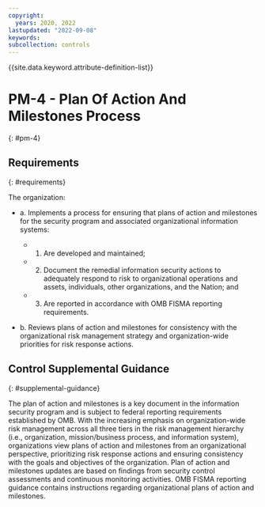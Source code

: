 ```yaml
---
copyright:
  years: 2020, 2022
lastupdated: "2022-09-08"
keywords: 
subcollection: controls
---
```


{{site.data.keyword.attribute-definition-list}}

# PM-4 - Plan Of Action And Milestones Process
{: #pm-4}

## Requirements
{: #requirements}

The organization:

- a. Implements a process for ensuring that plans of action and milestones for the security program and associated organizational information systems:

  - 1. Are developed and maintained;
  - 2. Document the remedial information security actions to adequately respond to risk to organizational operations and assets, individuals, other organizations, and the Nation; and
  - 3. Are reported in accordance with OMB FISMA reporting requirements.

- b. Reviews plans of action and milestones for consistency with the organizational risk management strategy and organization-wide priorities for risk response actions.

## Control Supplemental Guidance
{: #supplemental-guidance}

The plan of action and milestones is a key document in the information security program and is subject to federal reporting requirements established by OMB. With the increasing emphasis on organization-wide risk management across all three tiers in the risk management hierarchy (i.e., organization, mission/business process, and information system), organizations view plans of action and milestones from an organizational perspective, prioritizing risk response actions and ensuring consistency with the goals and objectives of the organization. Plan of action and milestones updates are based on findings from security control assessments and continuous monitoring activities. OMB FISMA reporting guidance contains instructions regarding organizational plans of action and milestones.


